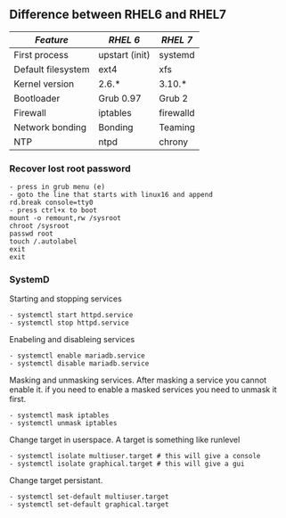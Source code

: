 ## Difference between RHEL6 and RHEL7

*Feature* | *RHEL 6* | *RHEL 7*
--- | --- | ---
First process | upstart (init) | systemd
Default filesystem | ext4 | xfs
Kernel version | 2.6.* | 3.10.*
Bootloader | Grub 0.97 | Grub 2
Firewall | iptables | firewalld
Network bonding | Bonding | Teaming
NTP | ntpd | chrony

### Recover lost root password
    - press in grub menu (e)
    - goto the line that starts with linux16 and append
    rd.break console=tty0
    - press ctrl+x to boot
    mount -o remount,rw /sysroot
    chroot /sysroot
    passwd root
    touch /.autolabel
    exit
    exit
### SystemD
Starting and stopping services

    - systemctl start httpd.service
    - systemctl stop httpd.service

Enabeling and disableing services

    - systemctl enable mariadb.service
    - systemctl disable mariadb.service

Masking and unmasking services. After masking a service you cannot enable it. if you need to enable a masked services you need to unmask it first.

    - systemctl mask iptables
    - systemctl unmask iptables

Change target in userspace. A target is something like runlevel

    - systemctl isolate multiuser.target # this will give a console
    - systemctl isolate graphical.target # this will give a gui

Change target persistant.

    - systemctl set-default multiuser.target
    - systemctl set-default graphical.target
